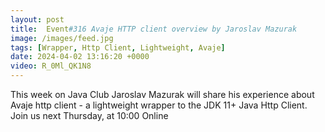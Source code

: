 ```yaml
---
layout: post
title:  Event#316 Avaje HTTP client overview by Jaroslav Mazurak
image: /images/feed.jpg
tags: [Wrapper, Http Client, Lightweight, Avaje]
date: 2024-04-02 13:16:20 +0000
video: R_0Ml_QK1N8
---
```


This week on Java Club Jaroslav Mazurak will share his experience about  Avaje http client - a lightweight wrapper to the JDK 11+ Java Http Client.
Join us next Thursday, at 10:00 Online
